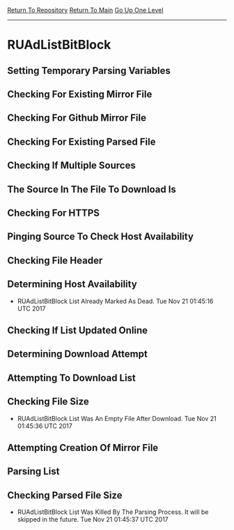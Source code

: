 [Return To Repository](https://github.com/deathbybandaid/piholeparser/)
[Return To Main](https://github.com/deathbybandaid/piholeparser/blob/master/RecentRunLogs/Mainlog.md)
[Go Up One Level](https://github.com/deathbybandaid/piholeparser/blob/master/RecentRunLogs/TopLevelScripts/30-Processing-Blacklists.md)
____________________________________
# RUAdListBitBlock
## Setting Temporary Parsing Variables
## Checking For Existing Mirror File
## Checking For Github Mirror File
## Checking For Existing Parsed File
## Checking If Multiple Sources
## The Source In The File To Download Is
## Checking For HTTPS
## Pinging Source To Check Host Availability
## Checking File Header
## Determining Host Availability
* RUAdListBitBlock List Already Marked As Dead. Tue Nov 21 01:45:16 UTC 2017
## Checking If List Updated Online
## Determining Download Attempt
## Attempting To Download List
## Checking File Size
* RUAdListBitBlock List Was An Empty File After Download. Tue Nov 21 01:45:36 UTC 2017
## Attempting Creation Of Mirror File
## Parsing List
## Checking Parsed File Size
* RUAdListBitBlock List Was Killed By The Parsing Process. It will be skipped in the future. Tue Nov 21 01:45:37 UTC 2017
